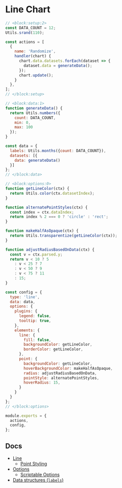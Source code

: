 # Line Chart

```js chart-editor
// <block:setup:2>
const DATA_COUNT = 12;
Utils.srand(110);

const actions = [
  {
    name: 'Randomize',
    handler(chart) {
      chart.data.datasets.forEach(dataset => {
        dataset.data = generateData();
      });
      chart.update();
    }
  },
];
// </block:setup>

// <block:data:1>
function generateData() {
  return Utils.numbers({
    count: DATA_COUNT,
    min: 0,
    max: 100
  });
}

const data = {
  labels: Utils.months({count: DATA_COUNT}),
  datasets: [{
    data: generateData()
  }]
};
// </block:data>

// <block:options:0>
function getLineColor(ctx) {
  return Utils.color(ctx.datasetIndex);
}

function alternatePointStyles(ctx) {
  const index = ctx.dataIndex;
  return index % 2 === 0 ? 'circle' : 'rect';
}

function makeHalfAsOpaque(ctx) {
  return Utils.transparentize(getLineColor(ctx));
}

function adjustRadiusBasedOnData(ctx) {
  const v = ctx.parsed.y;
  return v < 10 ? 5
    : v < 25 ? 7
    : v < 50 ? 9
    : v < 75 ? 11
    : 15;
}

const config = {
  type: 'line',
  data: data,
  options: {
    plugins: {
      legend: false,
      tooltip: true,
    },
    elements: {
      line: {
        fill: false,
        backgroundColor: getLineColor,
        borderColor: getLineColor,
      },
      point: {
        backgroundColor: getLineColor,
        hoverBackgroundColor: makeHalfAsOpaque,
        radius: adjustRadiusBasedOnData,
        pointStyle: alternatePointStyles,
        hoverRadius: 15,
      }
    }
  }
};
// </block:options>

module.exports = {
  actions,
  config,
};
```

## Docs
* [Line](../../charts/line.md)
  * [Point Styling](../../charts/line.md#point-styling)
* [Options](../../general/options.md)
  * [Scriptable Options](../../general/options.md#scriptable-options)
* [Data structures (`labels`)](../../general/data-structures.md)

